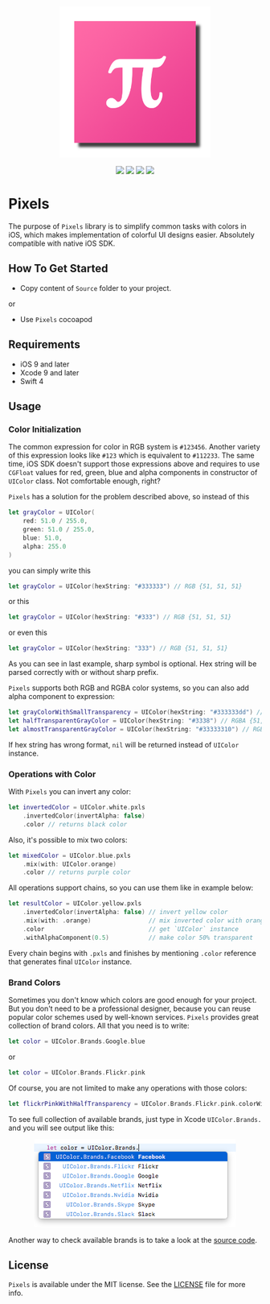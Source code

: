 <p align="center" >
<img src="https://github.com/igormatyushkin014/Pixels/blob/master/Images/logo_2048_2048.png" alt="Pixels" title="Pixels" width="300px" height="300px">
</p>

<p align="center">
<a href="https://swift.org"><img src="https://img.shields.io/badge/Swift-4.0-orange.svg?style=flat"></a>
<a href="https://cocoapods.org"><img src="https://img.shields.io/cocoapods/v/Pixels.svg"></a>
<a href="https://cocoapods.org"><img src="https://img.shields.io/cocoapods/dt/Pixels.svg"></a>
<a href="https://tldrlegal.com/license/mit-license"><img src="https://img.shields.io/badge/License-MIT-blue.svg?style=flat"></a>
</p>

# Pixels

The purpose of `Pixels` library is to simplify common tasks with colors in iOS, which makes implementation of colorful UI designs easier. Absolutely compatible with native iOS SDK.

## How To Get Started

- Copy content of `Source` folder to your project.

or

- Use `Pixels` cocoapod

## Requirements

* iOS 9 and later
* Xcode 9 and later
* Swift 4

## Usage

### Color Initialization

The common expression for color in RGB system is `#123456`. Another variety of this expression looks like `#123` which is equivalent to `#112233`. The same time, iOS SDK doesn't support those expressions above and requires to use `CGFloat` values for red, green, blue and alpha components in constructor of `UIColor` class. Not comfortable enough, right?

`Pixels` has a solution for the problem described above, so instead of this

```swift
let grayColor = UIColor(
    red: 51.0 / 255.0,
    green: 51.0 / 255.0,
    blue: 51.0,
    alpha: 255.0
)
```

you can simply write this

```swift
let grayColor = UIColor(hexString: "#333333") // RGB {51, 51, 51}
```

or this

```swift
let grayColor = UIColor(hexString: "#333") // RGB {51, 51, 51}
```

or even this

```swift
let grayColor = UIColor(hexString: "333") // RGB {51, 51, 51}
```

As you can see in last example, sharp symbol is optional. Hex string will be parsed correctly with or without sharp prefix.

`Pixels` supports both RGB and RGBA color systems, so you can also add alpha component to expression:

```swift
let grayColorWithSmallTransparency = UIColor(hexString: "#333333dd") // RGBA {51, 51, 51, 221}
let halfTransparentGrayColor = UIColor(hexString: "#3338") // RGBA {51, 51, 51, 136}
let almostTransparentGrayColor = UIColor(hexString: "#33333310") // RGBA {51, 51, 51, 16}
```

If hex string has wrong format, `nil` will be returned instead of `UIColor` instance.

### Operations with Color

With `Pixels` you can invert any color:

```swift
let invertedColor = UIColor.white.pxls
    .invertedColor(invertAlpha: false)
    .color // returns black color
```

Also, it's possible to mix two colors:

```swift
let mixedColor = UIColor.blue.pxls
    .mix(with: UIColor.orange)
    .color // returns purple color
```

All operations support chains, so you can use them like in example below:

```swift
let resultColor = UIColor.yellow.pxls
    .invertedColor(invertAlpha: false) // invert yellow color
    .mix(with: .orange)                // mix inverted color with orange
    .color                             // get `UIColor` instance
    .withAlphaComponent(0.5)           // make color 50% transparent
```

Every chain begins with `.pxls` and finishes by mentioning `.color` reference that generates final `UIColor` instance.

### Brand Colors

Sometimes you don't know which colors are good enough for your project. But you don't need to be a professional designer, because you can reuse popular color schemes used by well-known services. `Pixels` provides great collection of brand colors. All that you need is to write:

```swift
let color = UIColor.Brands.Google.blue
```

or 

```swift
let color = UIColor.Brands.Flickr.pink
```

Of course, you are not limited to make any operations with those colors:

```swift
let flickrPinkWithHalfTransparency = UIColor.Brands.Flickr.pink.colorWithAlphaComponent(0.5)
```

To see full collection of available brands, just type in Xcode `UIColor.Brands.` and you will see output like this:

<p align="center" >
<img src="https://github.com/igormatyushkin014/Pixels/blob/master/Images/available_brands.png" alt="Available Brands" title="Available Brands">
</p>

Another way to check available brands is to take a look at the [source code](Source/Extensions/Color/UIColorExtensionBrands.swift).

## License

`Pixels` is available under the MIT license. See the [LICENSE](./LICENSE) file for more info.
